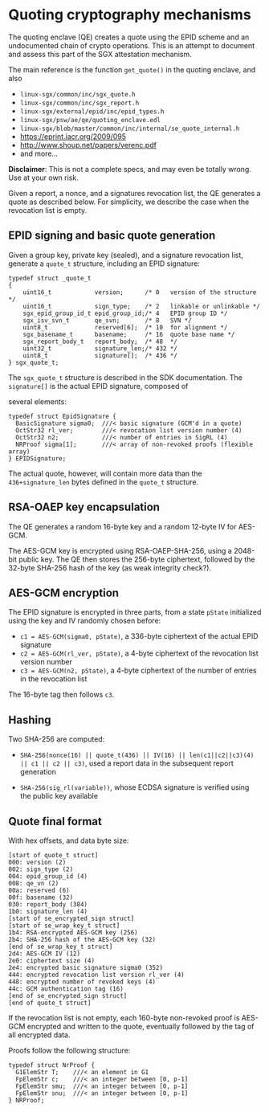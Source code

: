 # Quoting cryptography mechanisms

The quoting enclave (QE) creates a quote using the EPID scheme and an
undocumented chain of crypto operations.  This is an attempt to document
and assess this part of the SGX attestation mechanism.

The main reference is the function `get_quote()` in the quoting enclave,
and also
* `linux-sgx/common/inc/sgx_quote.h`
* `linux-sgx/common/inc/sgx_report.h`
* `linux-sgx/external/epid/inc/epid_types.h`
* `linux-sgx/psw/ae/qe/quoting_enclave.edl`
* `linux-sgx/blob/master/common/inc/internal/se_quote_internal.h`
* https://eprint.iacr.org/2009/095
* http://www.shoup.net/papers/verenc.pdf
* and more...

**Disclaimer**: This is not a complete specs, and may even be totally
wrong. Use at your own risk.

Given a report, a nonce, and a signatures revocation list, the QE generates a
quote as described below. For simplicity, we describe the case when the
revocation list is empty.


## EPID signing and basic quote generation

Given a group key, private key (sealed), and a signature revocation
list, generate a `quote_t` structure, including an EPID signature:

```
typedef struct _quote_t
{
    uint16_t            version;      /* 0   version of the structure */
    uint16_t            sign_type;    /* 2   linkable or unlinkable */
    sgx_epid_group_id_t epid_group_id;/* 4   EPID group ID */
    sgx_isv_svn_t       qe_svn;       /* 8   SVN */
    uint8_t             reserved[6];  /* 10  for alignment */
    sgx_basename_t      basename;     /* 16  quote base name */
    sgx_report_body_t   report_body;  /* 48  */
    uint32_t            signature_len;/* 432 */
    uint8_t             signature[];  /* 436 */
} sgx_quote_t;
```

The `sgx_quote_t` structure is described in the SDK documentation.
The `signature[]` is the actual EPID signature, composed of

several elements:

```
typedef struct EpidSignature {
  BasicSignature sigma0;  ///< basic signature (GCM'd in a quote)
  OctStr32 rl_ver;        ///< revocation list version number (4)
  OctStr32 n2;            ///< number of entries in SigRL (4)
  NRProof sigma[1];       ///< array of non-revoked proofs (flexible array)
} EPIDSignature;

```

The actual quote, however, will contain more data than the `436+signature_len` bytes defined in the `quote_t` structure.

## RSA-OAEP key encapsulation

The QE generates a random 16-byte key and a random 12-byte IV for AES-GCM. 

The AES-GCM key is encrypted using RSA-OAEP-SHA-256, using a 2048-bit
public key. The QE then stores the 256-byte ciphertext, followed by the
32-byte SHA-256 hash of the key (as weak integrity check?).

## AES-GCM encryption

The EPID signature is encrypted in three parts, from a state `pState`
initialized using the key and IV randomly chosen before:

* `c1 = AES-GCM(sigma0, pState)`, a 336-byte ciphertext of the actual EPID signature
* `c2 = AES-GCM(rl_ver, pState)`, a 4-byte ciphertext of the revocation list version number
* `c3 = AES-GCM(n2, pState)`, a 4-byte ciphertext of the number of entries in the revocation list

The 16-byte tag then follows `c3`.

## Hashing

Two SHA-256 are computed:

* `SHA-256(nonce(16) || quote_t(436) || IV(16) || len(c1||c2||c3)(4)
  || c1 || c2 || c3)`, used a report data in the subsequent report
  generation

* `SHA-256(sig_rl(variable))`, whose ECDSA signature is verified using
  the public key available


## Quote final format

With hex offsets, and data byte size:

```
[start of quote_t struct]
000: version (2) 
002: sign_type (2)
004: epid_group_id (4)
008: qe_vn (2)
00a: reserved (6)
00f: basename (32)
030: report_body (384)
1b0: signature_len (4)
[start of se_encrypted_sign struct]
[start of se_wrap_key_t struct]
1b4: RSA-encrypted AES-GCM key (256)
2b4: SHA-256 hash of the AES-GCM key (32)
[end of se_wrap_key_t struct]
2d4: AES-GCM IV (12)
2e0: ciphertext size (4)
2e4: encrypted basic signature sigma0 (352)
444: encrypted revocation list version rl_ver (4)
448: encrypted number of revoked keys (4)
44c: GCM authentication tag (16)
[end of se_encrypted_sign struct]
[end of quote_t struct]
```

If the revocation list is not empty, each 160-byte non-revoked proof is
AES-GCM encrypted and written to the quote, eventually followed by
the tag of all encrypted data.

Proofs follow the following structure:

```
typedef struct NrProof {
  G1ElemStr T;    ///< an element in G1
  FpElemStr c;    ///< an integer between [0, p-1]
  FpElemStr smu;  ///< an integer between [0, p-1]
  FpElemStr snu;  ///< an integer between [0, p-1]
} NRProof;
```
